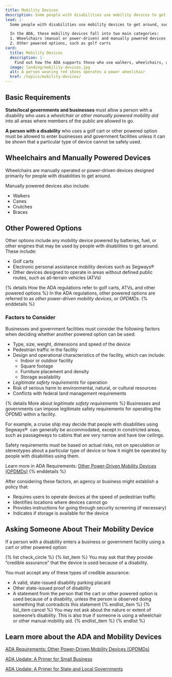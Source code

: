 ```yaml
---
title: Mobility Devices
description: Some people with disabilities use mobility devices to get around, such as walkers, wheelchairs, or other power-driven devices. People with disabilities may use a variety of mobility devices based on their needs.
lead: |-
  Some people with disabilities use mobility devices to get around, such as walkers, wheelchairs, or other power-driven devices. People with disabilities may use a variety of mobility devices based on their needs.

  In the ADA, these mobility devices fall into two main categories:
  1. Wheelchairs (manual or power-driven) and manually powered devices
  2. Other powered options, such as golf carts
card:
  title: Mobility Devices
  description: |-
    Find out how the ADA supports those who use walkers, wheelchairs, and other power-driven devices to get around.
  image: landing/mobility-devices.jpg
  alt: A person wearing red shoes operates a power wheelchair
  href: /topics/mobility-devices/
---
```


## Basic Requirements

**State/local governments and businesses** must allow a person with a disability who uses a _wheelchair or other manually powered mobility aid_ into all areas where members of the public are allowed to go.

**A person with a disability** who uses a golf cart or other powered option must be allowed to enter businesses and government facilities unless it can be shown that a particular type of device cannot be safely used.

## Wheelchairs and Manually Powered Devices

Wheelchairs are manually operated or power-driven devices designed primarily for people with disabilities to get around.

Manually powered devices also include:

- Walkers
- Canes
- Crutches
- Braces

## Other Powered Options

Other options include any mobility device powered by batteries, fuel, or other engines that may be used by people with disabilities to get around. These include:

- Golf carts
- Electronic personal assistance mobility devices such as Segways®
- Other devices designed to operate in areas without defined public routes, such as all-terrain vehicles (ATVs)

{% details How the ADA regulations refer to golf carts, ATVs, and other powered options %}
In the ADA regulations, other powered options are referred to as <i>other power-driven mobility devices</i>, or <i>OPDMDs</i>.
{% enddetails %}

### Factors to Consider

Businesses and government facilities must consider the following factors when deciding whether another powered option can be used:

- Type, size, weight, dimensions and speed of the device
- Pedestrian traffic in the facility
- Design and operational characteristics of the facility, which can include:
  - Indoor or outdoor facility
  - Square footage
  - Furniture placement and density
  - Storage availability
- _Legitimate safety requirements_ for operation
- Risk of serious harm to environmental, natural, or cultural resources
- Conflicts with federal land management requirements

{% details More about <em>legitimate safety requirements</em> %}
Businesses and governments can impose legitimate safety requirements for operating the OPDMD within a facility.

For example, a cruise ship may decide that people with disabilities using Segways®  can generally be accommodated, except in constricted areas, such as passageways to cabins that are very narrow and have low ceilings.

Safety requirements must be based on actual risks, not on speculation or stereotypes about a particular type of device or how it might be operated by people with disabilities using them.

Learn more in ADA Requirements: [Other Power-Driven Mobility Devices (OPDMDs)](http://www.ada.gov/opdmd.htm)
{% enddetails %}

After considering these factors, an agency or business might establish a policy that:

- Requires users to operate devices at the speed of pedestrian traffic
- Identifies locations where devices cannot go
- Provides instructions for going through security screening (if necessary)
- Indicates if storage is available for the device

## Asking Someone About Their Mobility Device

If a person with a disability enters a business or government facility using a cart or other powered option:

{% list check_circle %}
{% list_item %}
You may ask that they provide “credible assurance” that the device is used because of a disability.

You must accept any of these types of credible assurance:

- A valid, state-issued disability parking placard
- Other state-issued proof of disability
- A statement from the person that the cart or other powered option is used because of a disability, unless the person is observed doing something that contradicts this statement
  {% endlist_item %}
  {% list_item cancel %}
  You may not ask about the nature or extent of someone’s disability. This is also true if someone is using a wheelchair or other manual mobility aid.
  {% endlist_item %}
  {% endlist %}

## Learn more about the ADA and Mobility Devices

[ADA Requirements: Other Power-Driven Mobility Devices (OPDMDs)](https://www.ada.gov/opdmd.htm)

[ADA Update: A Primer for Small Business](https://www.ada.gov/regs2010/smallbusiness/smallbusprimer2010.htm)

[ADA Update: A Primer for State and Local Governments](https://www.ada.gov/regs2010/titleII_2010/title_ii_primer.html)
